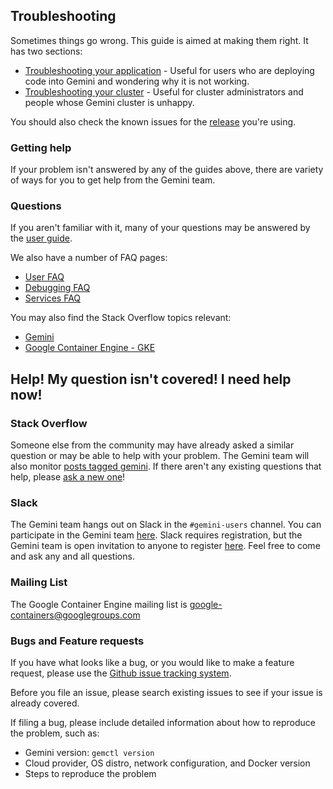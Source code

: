 ---
---

## Troubleshooting

Sometimes things go wrong.  This guide is aimed at making them right.  It has two sections:

   * [Troubleshooting your application](/docs/user-guide/application-troubleshooting) - Useful for users who are deploying code into Gemini and wondering why it is not working.
   * [Troubleshooting your cluster](/docs/admin/cluster-troubleshooting) - Useful for cluster administrators and people whose Gemini cluster is unhappy.

You should also check the known issues for the [release](https://github.com/gemini-project/gemini/blob/master/CHANGELOG.md) you're using.

### Getting help

If your problem isn't answered by any of the guides above, there are variety of ways for you to get help from the Gemini team.

### Questions

If you aren't familiar with it, many of your questions may be answered by the [user guide](/docs/user-guide/).

We also have a number of FAQ pages:

   * [User FAQ](https://github.com/gemini-project/gemini/wiki/User-FAQ)
   * [Debugging FAQ](https://github.com/gemini-project/gemini/wiki/Debugging-FAQ)
   * [Services FAQ](https://github.com/gemini-project/gemini/wiki/Services-FAQ)

You may also find the Stack Overflow topics relevant:

   * [Gemini](http://stackoverflow.com/questions/tagged/gemini)
   * [Google Container Engine - GKE](http://stackoverflow.com/questions/tagged/google-container-engine)

## Help! My question isn't covered!  I need help now!

### Stack Overflow

Someone else from the community may have already asked a similar question or may be able to help with your problem. The Gemini team will also monitor [posts tagged gemini](http://stackoverflow.com/questions/tagged/gemini). If there aren't any existing questions that help, please [ask a new one](http://stackoverflow.com/questions/ask?tags=gemini)!

### Slack

The Gemini team hangs out on Slack in the `#gemini-users` channel.  You can participate in the Gemini team [here](https://gemini.slack.com).  Slack requires registration, but the Gemini team is open invitation to anyone to register [here](http://slack.gemin.io).  Feel free to come and ask any and all questions.

### Mailing List

The Google Container Engine mailing list is [google-containers@googlegroups.com](https://groups.google.com/forum/#!forum/google-containers)

### Bugs and Feature requests

If you have what looks like a bug, or you would like to make a feature request, please use the [Github issue tracking system](https://github.com/gemini-project/gemini/issues).

Before you file an issue, please search existing issues to see if your issue is already covered.

If filing a bug, please include detailed information about how to reproduce the problem, such as:

* Gemini version: `gemctl version`
* Cloud provider, OS distro, network configuration, and Docker version
* Steps to reproduce the problem


